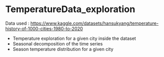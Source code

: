 # TemperatureData_exploration

Data used : https://www.kaggle.com/datasets/hansukyang/temperature-history-of-1000-cities-1980-to-2020

- Temperature exploration for a given city inside the dataset
- Seasonal decomposition of the time series
- Season temperature distribution for a given city






